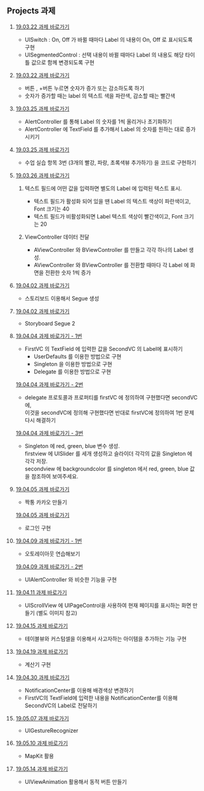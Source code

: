<h2> Projects 과제 </h2>

1. [19.03.22 과제 바로가기](https://github.com/doyeongkim/FastCampus_iOS_School/tree/master/Daily_Assignments/Project/19.03.22_(UILabel:Switch:SegCtr))
    - UISwitch : On, Off 가 바뀔 때마다 Label 의 내용이 On, Off 로 표시되도록 구현
    - UISegmentedControl : 선택 내용이 바뀔 때마다 Label 의 내용도 해당 타이틀 값으로 함께 변경되도록 구현

2. [19.03.22 과제 바로가기](https://github.com/doyeongkim/FastCampus_iOS_School/tree/master/Daily_Assignments/Project/19.03.22_(plus:minus%20button%20display%20num))
    - 버튼 , +버튼 누르면 숫자가 증가 또는 감소하도록 하기
    - 숫자가 증가할 때는 label 의 텍스트 색을 파란색,   감소할 때는 빨간색

3. [19.03.25 과제 바로가기](https://github.com/doyeongkim/FastCampus_iOS_School/tree/master/Daily_Assignments/Project/19.03.25_(alertController))
    - AlertController 를 통해 Label 의 숫자를 1씩 올리거나 초기화하기
    - AlertController 에 TextField 를 추가해서 Label 의 숫자를 원하는 대로 증가시키기

4. [19.03.25 과제 바로가기](https://github.com/doyeongkim/FastCampus_iOS_School/tree/master/Daily_Assignments/Project/19.03.25_(frame%20vs%20bounds))
    - 수업 실습 항목 3번 (3개의 빨강, 파랑, 초록색뷰 추가하기) 을 코드로 구현하기

5. [19.03.26 과제 바로가기](https://github.com/doyeongkim/FastCampus_iOS_School/tree/master/Daily_Assignments/Project/19.03.26_(TextField:VCDataTransfer))
    1. 텍스트 필드에 어떤 값을 입력하면 별도의 Label 에 입력된 텍스트 표시.
    
        - 텍스트 필드가 활성화 되어 있을 땐 Label 의 텍스트 색상이 파란색이고, Font 크기는 40
        - 텍스트 필드가 비활성화되면 Label 텍스트 색상이 빨간색이고, Font 크기는 20
    
    2. ViewController 데이터 전달
    
        - AViewController 와 BViewController 를 만들고 각각 하나의 Label 생성.
        - AViewController 와 BViewController 를 전환할 때마다 각 Label 에 화면을 전환한 숫자 1씩 증가

6. [19.04.02 과제 바로가기](https://github.com/doyeongkim/FastCampus_iOS_School/tree/master/Daily_Assignments/Project/19.04.02_(Storyboard_Segue))
    - 스토리보드 이용해서 Segue 생성
    
7. [19.04.02 과제 바로가기](https://github.com/doyeongkim/FastCampus_iOS_School/tree/master/Daily_Assignments/Project/19.04.02_(Storyboard_Segue_2))
    - Storyboard Segue 2
    
8. [19.04.04 과제 바로가기 - 1번](https://github.com/doyeongkim/FastCampus_iOS_School/tree/master/Daily_Assignments/Project/19.04.04_(UserDefaults:Singleton:Delegate))
    - FirstVC 의 TextField 에 입력한 값을 SecondVC 의 Label에 표시하기
        - UserDefaults 를 이용한 방법으로 구현
        - Singleton 을 이용한 방법으로 구현
        - Delegate 를 이용한 방법으로 구현

    [19.04.04 과제 바로가기 - 2번](https://github.com/doyeongkim/FastCampus_iOS_School/tree/master/Daily_Assignments/Project/19.04.04_(DelegateReverse))
    - delegate 프로토콜과 프로퍼티를 firstVC 에 정의하여 구현했다면 secondVC에, <br /> 이것을 secondVC에 정의해 구현했다면 반대로 firstVC에 정의하여 1번 문제 다시 해결하기
    
    [19.04.04 과제 바로가기 - 3번](https://github.com/doyeongkim/FastCampus_iOS_School/tree/master/Daily_Assignments/Project/19.04.04_(UISlider))
    - Singleton 에 red, green, blue 변수 생성. <br /> firstview 에 UISlider 를 세개 생성하고 슬라이더 각각의 값을 Singleton 에 각각 저장. <br /> secondview 에 backgroundcolor 를 singleton 에서 red, green, blue 값을 참조하여 보여주세요.
    
9. [19.04.05 과제 바로가기](https://github.com/doyeongkim/FastCampus_iOS_School/tree/master/Daily_Assignments/Project/19.04.05_(Fake_Kakao))
    - 짝퉁 카카오 만들기
    
    [19.04.05 과제 바로가기](https://github.com/doyeongkim/FastCampus_iOS_School/tree/master/Daily_Assignments/Project/19.04.05_(LoginPage))
    - 로그인 구현

10. [19.04.09 과제 바로가기 - 1번](https://github.com/doyeongkim/FastCampus_iOS_School/tree/master/Daily_Assignments/Project/19.04.09_(AutoLayout))
    - 오토레이아웃 연습해보기
    
    [19.04.09 과제 바로가기 - 2번](https://github.com/doyeongkim/FastCampus_iOS_School/blob/master/Daily_Assignments/Project/19.04.09_BogusAlertController/README.md)
    - UIAlertController 와 비슷한 기능을 구현

11. [19.04.11 과제 바로가기](https://github.com/doyeongkim/FastCampus_iOS_School/tree/master/Daily_Assignments/Project/19.04.11_(UIScrollView))
    - UIScrollView 에 UIPageControl을 사용하여 현재 페이지를 표시하는 화면 만들기 (별도 이미지 참고)
    
12. [19.04.15 과제 바로가기](https://github.com/doyeongkim/FastCampus_iOS_School/tree/master/Daily_Assignments/Project/19.04.15_(TableView%20-%20ShoppingItems))
    - 테이블뷰와 커스텀셀을 이용해서 사고자하는 아이템을 추가하는 기능 구현

13. [19.04.19 과제 바로가기](https://github.com/doyeongkim/FastCampus_iOS_School/tree/master/Daily_Assignments/Project/19.04.19_(Calculator))
    - 계산기 구현
    
14. [19.04.30 과제 바로가기](https://github.com/doyeongkim/FastCampus_iOS_School/tree/master/Daily_Assignments/Project/19.04.30_(Notification))
    - NotificationCenter를 이용해 배경색상 변경하기
    - FirstVC의 TextField에 입력한 내용을 NotificationCenter를 이용해 SecondVC의 Label로 전달하기
    
15. [19.05.07 과제 바로가기](https://github.com/doyeongkim/FastCampus_iOS_School/tree/master/Daily_Assignments/Project/19.05.07_(UIGestureRecognizer))
    - UIGestureRecognizer
    
16. [19.05.10 과제 바로가기](https://github.com/doyeongkim/FastCampus_iOS_School/tree/master/Daily_Assignments/Project/19.05.10_(MapKit))
    - MapKit 활용
    
17. [19.05.14 과제 바로가기](https://github.com/doyeongkim/FastCampus_iOS_School/tree/master/Daily_Assignments/Project/19.05.14_(UIViewAnimation))
    - UIViewAnimation 활용해서 동적 버튼 만들기
